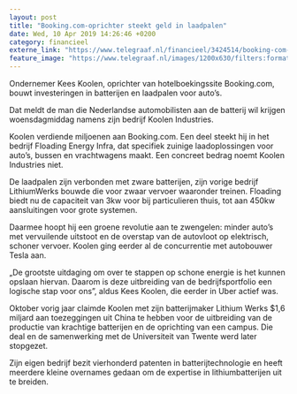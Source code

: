 ```yaml
---
layout: post
title: "Booking.com-oprichter steekt geld in laadpalen"
date: Wed, 10 Apr 2019 14:26:46 +0200
category: financieel
externe_link: "https://www.telegraaf.nl/financieel/3424514/booking-com-oprichter-steekt-geld-in-laadpalen"
feature_image: "https://www.telegraaf.nl/images/1200x630/filters:format(jpeg):quality(80)/cdn-kiosk-api.telegraaf.nl/a20569de-5b92-11e9-b673-0255c322e81b.jpg"
---
```


<p class="intro">Ondernemer Kees Koolen, oprichter van hotelboekingssite Booking.com, bouwt investeringen in batterijen en laadpalen voor auto’s.</p> <p>Dat meldt de man die Nederlandse automobilisten aan de batterij wil krijgen woensdagmiddag namens zijn bedrijf Koolen Industries.</p><p>Koolen verdiende miljoenen aan Booking.com. Een deel steekt hij in het bedrijf Floading Energy Infra, dat specifiek zuinige laadoplossingen voor auto’s, bussen en vrachtwagens maakt. Een concreet bedrag noemt Koolen Industries niet.</p><p>De laadpalen zijn verbonden met zware batterijen, zijn vorige bedrijf LithiumWerks bouwde die voor zwaar vervoer waaronder treinen. Floading biedt nu de capaciteit van 3kw voor bij particulieren thuis, tot aan 450kw aansluitingen voor grote systemen.</p><p>Daarmee hoopt hij een groene revolutie aan te zwengelen: minder auto’s met vervuilende uitstoot en de overstap van de autovloot op elektrisch, schoner vervoer. Koolen ging eerder al de concurrentie met autobouwer Tesla aan.</p><p>„De grootste uitdaging om over te stappen op schone energie is het kunnen opslaan hiervan. Daarom is deze uitbreiding van de bedrijfsportfolio een logische stap voor ons”, aldus Kees Koolen, die eerder in Uber actief was.</p><p>Oktober vorig jaar claimde Koolen met zijn batterijmaker Lithium Werks $1,6 miljard aan toezeggingen uit China te hebben voor de uitbreiding van de productie van krachtige batterijen en de oprichting van een campus. Die deal en de samenwerking met de Universiteit van Twente werd later stopgezet.</p><p>Zijn eigen bedrijf bezit vierhonderd patenten in batterijtechnologie en heeft meerdere kleine overnames gedaan om de expertise in lithiumbatterijen uit te breiden.</p>
